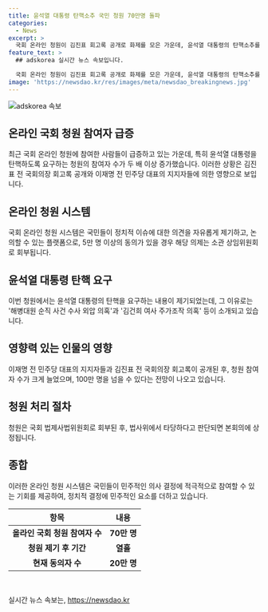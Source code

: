 ```yaml
---
title: 윤석열 대통령 탄핵소추 국민 청원 70만명 돌파
categories:
  - News
excerpt: >
  국회 온라인 청원이 김진표 회고록 공개로 화제를 모은 가운데, 윤석열 대통령의 탄핵소추를 요구하는 국회 온라인 청원이 30일까지 70만여 명이 참여한 것으로 집계됐다. 청원은 해병대원 순직 사건, 김건희 여사 주가조작 등을 이유로 제기됐으며, 5만 명 이상 동의 시 상임위원회로 회부된다. 김진표 회고록 공개 후 참여자 수가 크게 증가하고, 이재명 전 대표 지지자 등의 독려로 100만 명을 넘길 가능성도 언급되고 있다.
feature_text: >
  ## adskorea 실시간 뉴스 속보입니다.

  국회 온라인 청원이 김진표 회고록 공개로 화제를 모은 가운데, 윤석열 대통령의 탄핵소추를 요구하는 국회 온라인 청원이 30일까지 70만여 명이 참여한 것으로 집계됐다. 청원은 해병대원 순직 사건, 김건희 여사 주가조작 등을 이유로 제기됐으며, 5만 명 이상 동의 시 상임위원회로 회부된다. 김진표 회고록 공개 후 참여자 수가 크게 증가하고, 이재명 전 대표 지지자 등의 독려로 100만 명을 넘길 가능성도 언급되고 있다.
image: 'https://newsdao.kr/res/images/meta/newsdao_breakingnews.jpg'
---
```


<p><img src="https://newsdao.kr/res/images/meta/newsdao_breakingnews.jpg" alt="adskorea 속보" /></p>

<h2 data-ke-size="size26">온라인 국회 청원 참여자 급증</h2>

<p data-ke-size="size16">최근 국회 온라인 청원에 참여한 사람들이 급증하고 있는 가운데, 특히 윤석열 대통령을 탄핵하도록 요구하는 청원의 참여자 수가 두 배 이상 증가했습니다. 이러한 상황은 김진표 전 국회의장 회고록 공개와 이재명 전 민주당 대표의 지지자들에 의한 영향으로 보입니다.</p>

<h2 data-ke-size="size26">온라인 청원 시스템</h2>

<p data-ke-size="size16">국회 온라인 청원 시스템은 국민들이 정치적 이슈에 대한 의견을 자유롭게 제기하고, 논의할 수 있는 플랫폼으로, 5만 명 이상의 동의가 있을 경우 해당 의제는 소관 상임위원회로 회부됩니다.</p>

<h2 data-ke-size="size26">윤석열 대통령 탄핵 요구</h2>

<p data-ke-size="size16">이번 청원에서는 윤석열 대통령의 탄핵을 요구하는 내용이 제기되었는데, 그 이유로는 '해병대원 순직 사건 수사 외압 의혹'과 '김건희 여사 주가조작 의혹' 등이 소개되고 있습니다.</p>

<h2 data-ke-size="size26">영향력 있는 인물의 영향</h2>

<p data-ke-size="size16">이재명 전 민주당 대표의 지지자들과 김진표 전 국회의장 회고록이 공개된 후, 청원 참여자 수가 크게 늘었으며, 100만 명을 넘을 수 있다는 전망이 나오고 있습니다.</p>

<h2 data-ke-size="size26">청원 처리 절차</h2>

<p data-ke-size="size16">청원은 국회 법제사법위원회로 회부된 후, 법사위에서 타당하다고 판단되면 본회의에 상정됩니다.</p>

<h2 data-ke-size="size26">종합</h2>

<p data-ke-size="size16">이러한 온라인 청원 시스템은 국민들이 민주적인 의사 결정에 적극적으로 참여할 수 있는 기회를 제공하여, 정치적 결정에 민주적인 요소를 더하고 있습니다.</p>

<table>
    <thead>
        <tr>
            <th>항목</th>
            <th>내용</th>
        </tr>
    </thead>
    <tbody>
        <tr>
            <td style="text-align: center; height: 17px;"><b>올라인 국회 청원 참여자 수</b></td>
            <td style="text-align: center; height: 17px;"><b>70만 명</b></td>
        </tr>
        <tr>
            <td style="text-align: center; height: 17px;"><b>청원 제기 후 기간</b></td>
            <td style="text-align: center; height: 17px;"><b>열흘</b></td>
        </tr>
        <tr>
            <td style="text-align: center; height: 17px;"><b>현재 동의자 수</b></td>
            <td style="text-align: center; height: 17px;"><b>20만 명</b></td>
        </tr>
    </tbody>
</table>

<p data-ke-size="size16">&nbsp;</p>
실시간 뉴스 속보는, <a href="https://newsdao.kr" rel="dofollow">https://newsdao.kr</a>


